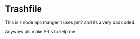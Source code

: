 # Trashfile

This is a node app manger it uses pm2 and its a very bad coded.

Anyways pls make PR's to help me